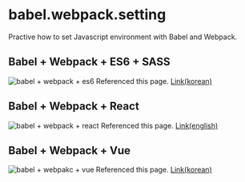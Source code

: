 # babel.webpack.setting

Practive how to set Javascript environment with Babel and Webpack.

## Babel + Webpack + ES6 + SASS

![babel + webpack + es6](https://poiemaweb.com/img/babel-webpack.png)
Referenced this page. [Link(korean)](https://poiemaweb.com/es6-babel-webpack-1)

## Babel + Webpack + React

![babel + webpack + react](https://miro.medium.com/max/1200/1*6ItHoU8x6M-m7-Pt2UG7cw.png)
Referenced this page. [Link(english)](https://blog.usejournal.com/setting-up-react-webpack-4-babel-7-from-scratch-2019-b771dca2f637)

## Babel + Webpack + Vue

![babel + webpakc + vue](https://i.imgur.com/avEUftE.png)
Referenced this page. [Link(korean)](https://medium.com/@benjaminwoojang/%EC%B2%98%EC%9D%8C-%EC%8B%9C%EC%9E%91%ED%95%98%EB%8A%94-vue-js-%EA%B0%9C%EB%B0%9C%ED%99%98%EA%B2%BD-setup%ED%95%98%EA%B8%B0-e3540b9bd964)